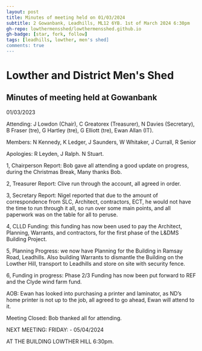 ```yaml
---
layout: post
title: Minutes of meeting held on 01/03/2024
subtitle: 2 Gowanbank, Leadhills, ML12 6YB. 1st of March 2024 6:30pm
gh-repo: lowthermensshed/lowthermensshed.github.io
gh-badge: [star, fork, follow]
tags: [leadhills, lowther, men's shed]
comments: true
---
```

# Lowther and District Men's Shed

## Minutes of meeting held at Gowanbank 

01/03/2023 

Attending: J Lowdon (Chair), C Greatorex (Treasurer), N Davies (Secretary), B Fraser (tre), G Hartley (tre), G Elliott (tre), Ewan Allan (IT). 

Members: N Kennedy, K Ledger, J Saunders, W Whitaker, J Currall, R Senior  

Apologies: R Leyden, J Ralph. N Stuart. 

1, Chairperson Report: Bob gave all attending a good update on progress, during the Christmas Break, Many thanks Bob. 

2, Treasurer Report: Clive run through the account, all agreed in order.

3, Secretary Report: Nigel reported that due to the amount of correspondence from SLC, Architect, contractors, ECT, he would not have the time to run through it all, so run over some main points, and all paperwork was on the table for all to peruse. 

4, CLLD Funding: this funding has now been used to pay the Architect, Planning, Warrants, and contractors, for the first phase of the L&DMS Building Project. 

5, Planning Progress: we now have Planning for the Building in Ramsay Road, Leadhills. Also building Warrants to dismantle the Building on the Lowther Hill, transport to Leadhills and store on site with security fence. 

6, Funding in progress: Phase 2/3 Funding has now been put forward to REF and the Clyde wind farm fund. 

AOB: Ewan has looked into purchasing a printer and laminator, as ND’s home printer is not up to the job, all agreed to go ahead, Ewan will attend to it. 

Meeting Closed: Bob thanked all for attending. 

NEXT MEETING: FRIDAY: - 05/04/2024 

AT THE BUILDING LOWTHER HILL 6:30pm.